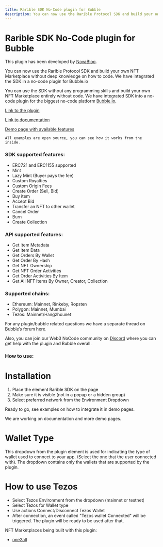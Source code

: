 ```yaml
---
title: Rarible SDK No-Code plugin for Bubble
description: You can now use the Rarible Protocol SDK and build your own NFT Marketplace without deep knowledge on how to code
---
```


# Rarible SDK No-Code plugin for Bubble

This plugin has been developed by [NovaBloq](https://novabloq.com/).

You can now use the Rarible Protocol SDK and build your own NFT Marketplace without deep knowledge on how to code. We have integrated the SDK in a no-code plugin for Bubble.io

You can use the SDK without any programming skills and build your own NFT Marketplace entirely without code.
We have integrated SDK into a no-code plugin for the biggest no-code platform [Bubble.io](https://bubble.io/).

[Link to the plugin](https://bubble.io/plugin/rarible-sdk---nft-marketplace-1627909974342x941739732723564500)

[Link to documentation](https://rarible.docs.ezcodeplugins.com)

[Demo page with available features](https://rarible-demo.bubbleapps.io/version-test)

`All examples are open source, you can see how it works from the inside.`

###  SDK supported features:

- ERC721 and ERC1155 supported
- Mint
- Lazy Mint (Buyer pays the fee)
- Custom Royalties
- Custom Origin Fees
- Create Order (Sell, Bid)
- Buy item
- Accept Bid
- Transfer an NFT to other wallet
- Cancel Order
- Burn
- Create Collection

### API supported features:

- Get Item Metadata
- Get Item Data
- Get Orders By Wallet
- Get Order By Hash
- Get NFT Ownership
- Get NFT Order Activities
- Get Order Activities By Item
- Get All NFT Items By Owner, Creator, Collection


### Supported chains: 
 - Ethereum: Mainnet, Rinkeby, Ropsten
 - Polygon: Mainnet,  Mumbai
 - Tezos: Mainnet/Hangzhounet

For any plugin/bubble related questions we have a separate thread on Bubble’s forum [here](https://forum.bubble.io/t/free-plugin-rarible-sdk-nft-marketplace-by-ezcode/172519).

Also, you can join our Web3 NoCode community on [Discord](https://discord.gg/GHSTa8H8Cb) where you can get help with the plugin and Bubble overall.


### How to use:

# Installation
1. Place the element Rarible SDK on the page
2. Make sure it is visible (not in a popup or a hidden group)
3. Select preferred network from the Environment Dropdown

Ready to go, see examples on how to integrate it in demo pages.

We are working on documentation and more demo pages.

# Wallet Type
This dropdown from the plugin element is used for indicating the type of wallet used to connect to your app. (Select the one that the user connected with).
The dropdown contains only the wallets that are supported by the plugin.

# How to use Tezos
- Select Tezos Environment from the dropdown (mainnet or testnet)
- Select Tezos for Wallet type
- Use actions Connect/Disconnect Tezos Wallet
- After connection, an event called "Tezos wallet Connected" will be triggered. The plugin will be ready to be used after that.

NFT Marketplaces being built with this plugin: 
- [one2all](https://one2all.io/)
